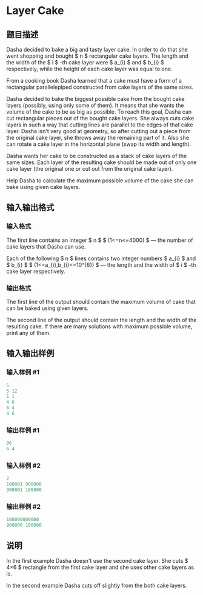 # Layer Cake

## 题目描述

Dasha decided to bake a big and tasty layer cake. In order to do that she went shopping and bought $ n $ rectangular cake layers. The length and the width of the $ i $ -th cake layer were $ a_{i} $ and $ b_{i} $ respectively, while the height of each cake layer was equal to one.

From a cooking book Dasha learned that a cake must have a form of a rectangular parallelepiped constructed from cake layers of the same sizes.

Dasha decided to bake the biggest possible cake from the bought cake layers (possibly, using only some of them). It means that she wants the volume of the cake to be as big as possible. To reach this goal, Dasha can cut rectangular pieces out of the bought cake layers. She always cuts cake layers in such a way that cutting lines are parallel to the edges of that cake layer. Dasha isn't very good at geometry, so after cutting out a piece from the original cake layer, she throws away the remaining part of it. Also she can rotate a cake layer in the horizontal plane (swap its width and length).

Dasha wants her cake to be constructed as a stack of cake layers of the same sizes. Each layer of the resulting cake should be made out of only one cake layer (the original one or cut out from the original cake layer).

Help Dasha to calculate the maximum possible volume of the cake she can bake using given cake layers.

## 输入输出格式

### 输入格式

The first line contains an integer $ n $ $ (1<=n<=4000) $ — the number of cake layers that Dasha can use.

Each of the following $ n $ lines contains two integer numbers $ a_{i} $ and $ b_{i} $ $ (1<=a_{i},b_{i}<=10^{6}) $ — the length and the width of $ i $ -th cake layer respectively.

### 输出格式

The first line of the output should contain the maximum volume of cake that can be baked using given layers.

The second line of the output should contain the length and the width of the resulting cake. If there are many solutions with maximum possible volume, print any of them.

## 输入输出样例

### 输入样例 #1

```cpp
5
5 12
1 1
4 6
6 4
4 6

```
### 输出样例 #1

```cpp
96
6 4

```
### 输入样例 #2

```cpp
2
100001 900000
900001 100000

```
### 输出样例 #2

```cpp
180000000000
900000 100000

```
## 说明

In the first example Dasha doesn't use the second cake layer. She cuts $ 4×6 $ rectangle from the first cake layer and she uses other cake layers as is.

In the second example Dasha cuts off slightly from the both cake layers.

